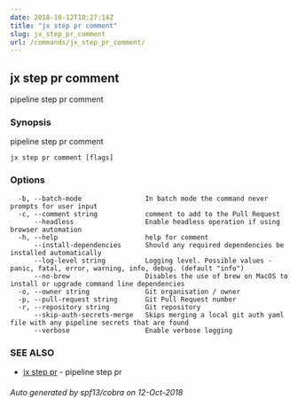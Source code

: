 ```yaml
---
date: 2018-10-12T10:27:14Z
title: "jx step pr comment"
slug: jx_step_pr_comment
url: /commands/jx_step_pr_comment/
---
```

## jx step pr comment

pipeline step pr comment

### Synopsis

pipeline step pr comment

```
jx step pr comment [flags]
```

### Options

```
  -b, --batch-mode                In batch mode the command never prompts for user input
  -c, --comment string            comment to add to the Pull Request
      --headless                  Enable headless operation if using browser automation
  -h, --help                      help for comment
      --install-dependencies      Should any required dependencies be installed automatically
      --log-level string          Logging level. Possible values - panic, fatal, error, warning, info, debug. (default "info")
      --no-brew                   Disables the use of brew on MacOS to install or upgrade command line dependencies
  -o, --owner string              Git organisation / owner
  -p, --pull-request string       Git Pull Request number
  -r, --repository string         Git repository
      --skip-auth-secrets-merge   Skips merging a local git auth yaml file with any pipeline secrets that are found
      --verbose                   Enable verbose logging
```

### SEE ALSO

* [jx step pr](/commands/jx_step_pr/)	 - pipeline step pr

###### Auto generated by spf13/cobra on 12-Oct-2018
